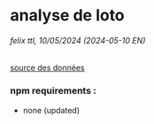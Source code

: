 
# analyse de loto
###### felix ttl, 10/05/2024 (2024-05-10 EN)
[source des données](https://www.fdj.fr/jeux-de-tirage/loto/historique)

### npm requirements :
- none (updated)

<!-- end page -->

